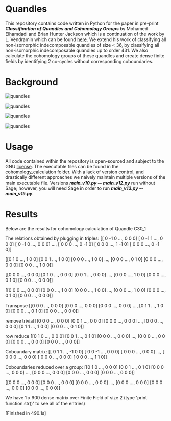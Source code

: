 # Quandles


This repository contains code written in Python for the paper in pre-print ***Classification of Quandles and Cohomology Groups*** by Mohamed Elhamdadi and Brian Hunter Jackson which is a continuation of the work by L. Vendramin which can be found [here](https://github.com/HunterUSF/Quandles/blob/master/papers/RIG.pdf). We extend his work of classifying all non-isomorphic indecomposable quandles of size < 36, by classifying all non-isomorphic indecomposable quandles up to order 431. We also calculate the cohomology groups of these quandles and create dense finite fields by identifying 2 co-cycles without corresponding coboundaries.  

Background
==========

![quandles](https://github.com/HunterUSF/Quandles/blob/master/images/basics.png)

![quandles](https://github.com/HunterUSF/Quandles/blob/master/images/RIG.png)

![quandles](https://github.com/HunterUSF/Quandles/blob/master/images/alexander.png)

![quandles](https://github.com/HunterUSF/Quandles/blob/master/images/example.png)

Usage
=====

All code contained within the repository is open-sourced and subject to the GNU [license](https://github.com/HunterUSF/Quandles/blob/master/License.md). The executable files can be found in the cohomology_calculation folder. With a lack of version control, and drastically different approaches we naively maintain multiple versions of the main executable file. Versions ***main_v10.py -- main_v12.py*** run without Sage; however, you will need Sage in order to run ***main_v13.py -- main_v15.py***. 

Results
=======

Below are the results for cohomology calculation of Quandle C30_1

The relations obtained by plugging in triples:
[[ 0 -1  0 ...,  0  0  0]
 [ 0 -1  1 ...,  0  0  0]
 [ 0 -1  0 ...,  0  0  0]
 ..., 
 [ 0  0  0 ...,  0 -1  0]
 [ 0  0  0 ...,  1 -1  0]
 [ 0  0  0 ...,  0 -1  0]]

[[0 1 0 ..., 1 0 0]
 [0 0 1 ..., 1 0 0]
 [0 0 0 ..., 1 0 0]
 ..., 
 [0 0 0 ..., 0 1 0]
 [0 0 0 ..., 0 0 0]
 [0 0 0 ..., 1 0 0]]

[[0 0 0 ..., 0 0 0]
 [0 1 0 ..., 0 0 0]
 [0 0 1 ..., 0 0 0]
 ..., 
 [0 0 0 ..., 1 0 0]
 [0 0 0 ..., 0 1 0]
 [0 0 0 ..., 0 0 0]]

[[0 0 0 ..., 0 0 0]
 [0 0 0 ..., 1 0 0]
 [0 0 0 ..., 1 0 0]
 ..., 
 [0 0 0 ..., 1 0 0]
 [0 0 0 ..., 0 1 0]
 [0 0 0 ..., 0 0 0]]

Transpose
[[0 0 0 ..., 0 0 0]
 [0 0 0 ..., 0 0 0]
 [0 0 0 ..., 0 0 0]
 ..., 
 [0 1 1 ..., 1 0 0]
 [0 0 0 ..., 0 1 0]
 [0 0 0 ..., 0 0 0]]

remove trivial
[[0 0 0 ..., 0 0 0]
 [0 0 1 ..., 0 0 0]
 [0 0 0 ..., 0 0 0]
 ..., 
 [0 0 0 ..., 0 0 0]
 [0 1 1 ..., 1 0 0]
 [0 0 0 ..., 0 1 0]]

row reduce
[[0 1 0 ..., 0 0 0]
 [0 0 1 ..., 0 1 0]
 [0 0 0 ..., 0 0 0]
 ..., 
 [0 0 0 ..., 0 0 0]
 [0 0 0 ..., 0 0 0]
 [0 0 0 ..., 0 0 0]]

Coboundary matrix:
[[ 0  1  1 ..., -1  0  0]
 [ 0  0 -1 ...,  0  0  0]
 [ 0  0  0 ...,  0  0  0]
 ..., 
 [ 0  0  0 ...,  0  0  0]
 [ 0  0  0 ...,  0  0  0]
 [ 0  0  0 ...,  1  1  0]]

Coboundaries reduced over a group:
[[0 1 0 ..., 0 0 0]
 [0 0 1 ..., 0 1 0]
 [0 0 0 ..., 0 0 0]
 ..., 
 [0 0 0 ..., 0 0 0]
 [0 0 0 ..., 0 0 0]
 [0 0 0 ..., 0 0 0]]

[[0 0 0 ..., 0 0 0]
 [0 0 0 ..., 0 0 0]
 [0 0 0 ..., 0 0 0]
 ..., 
 [0 0 0 ..., 0 0 0]
 [0 0 0 ..., 0 0 0]
 [0 0 0 ..., 0 0 0]]

We have
1 x 900 dense matrix over Finite Field of size 2 (type 'print function.str()' to see all of the entries)

[Finished in 490.1s]







